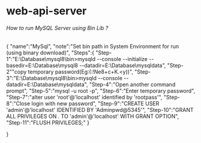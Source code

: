 # web-api-server
 
###### How to run MySQL Server using Bin Lib ?
{
"name":"MySql",
"note":"Set bin path in System Environment for run (using binary download)",
"Steps":{
"Step-1":"E:\Database\mysql8\bin>mysqld --console --initialize --basedir=E:\Database\mysql8 --datadir=E:\Database\mysqldata",
"Step-2""copy temporary password(Eg:(:!Ne8+c+K.<y))",
"Step-3":"E:\Database\mysql8\bin>mysqld --console --datadir=E:\Database\mysqldata",
"Step-4":"Open another command prompt",
"Step-5":"mysql -u root -p",
"Step-6":"Enter temporary password",
"Step-7":"alter user 'root'@'localhost' identified by 'rootpass'",
"Step-8":"Close login with new password",
"Step-9":"CREATE USER 'admin'@'localhost' IDENTIFIED BY 'Adminpwd@5345'",
"Step-10":"GRANT ALL PRIVILEGES ON *.* TO 'admin'@'localhost' WITH GRANT OPTION",
"Step-11":"FLUSH PRIVILEGES;"
}

}